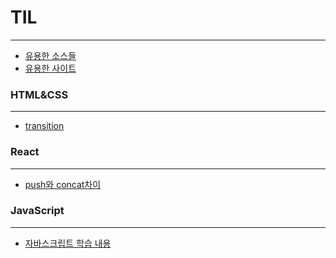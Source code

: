 # TIL
- - -
- [유용한 소스들](Sources.md)
- [유용한 사이트](Site.md)
### HTML&CSS
- - -
- [transition](HTML&CSS/transition.md)
### React
- - -
- [push와 concat차이](React/Push&Concat.md)
### JavaScript
- - -
- [자바스크립트 학습 내용](JS/)
